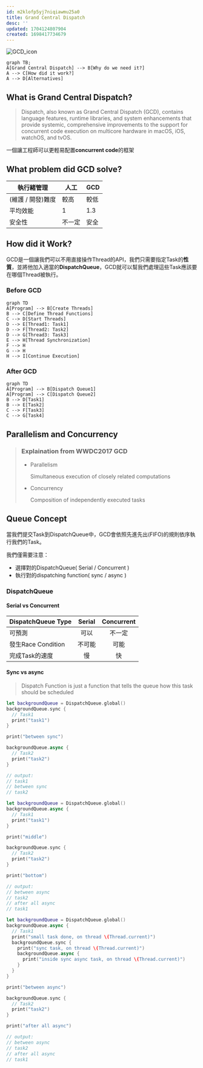 ```yaml
---
id: m2klofp5yj7niqiawmu25a0
title: Grand Central Dispatch
desc: ''
updated: 1704124807904
created: 1698417734679
---
```


![GCD_icon](/assets/images/language.swift.grand-central-dispatch_icon.png)

```mermaid
graph TB;
A[Grand Central Dispatch] --> B[Why do we need it?]
A --> C[How did it work?]
A --> D[Alternatives]
```

## What is Grand Central Dispatch?

> Dispatch, also known as Grand Central Dispatch (GCD), contains language features, runtime libraries, and system enhancements that provide systemic, comprehensive improvements to the support for concurrent code execution on multicore hardware in macOS, iOS, watchOS, and tvOS.

一個讓工程師可以更輕易配置**concurrent code**的框架

## What problem did **GCD** solve?

執行緒管理 | 人工 | GCD
---------|----------|---------
 (維護 / 開發)難度 | 較高  | 較低
 平均效能 | 1 | 1.3
 安全性 | 不一定 | 安全

## How did it Work?

GCD是一個讓我們可以不用直接操作Thread的API，我們只需要指定Task的**性質**，並將他加入適當的**DispatchQueue**，GCD就可以幫我們處理這些Task應該要在哪個Thread被執行。

### Before GCD

```mermaid
graph TD
A[Program] --> B[Create Threads]
B --> C[Define Thread Functions]
C --> D[Start Threads]
D --> E[Thread1: Task1]
D --> F[Thread2: Task2]
D --> G[Thread3: Task3]
E --> H[Thread Synchronization]
F --> H
G --> H
H --> I[Continue Execution]
```

### After GCD

```mermaid
graph TD
A[Program] --> B[Dispatch Queue1]
A[Program] --> C[Dispatch Queue2]
B --> D[Task1]
B --> E[Task2]
C --> F[Task3]
C --> G[Task4]
```

## Parallelism and Concurrency

> ### Explaination from WWDC2017 GCD
>
> - Parallelism
>
>   Simultaneous execution of closely related computations
> - Concurrency
>
>   Composition of independently executed tasks

## Queue Concept

當我們提交Task到DispatchQueue中，GCD會依照先進先出(FIFO)的規則依序執行我們的Task。

我們僅需要注意：

- 選擇對的DispatchQueue( Serial / Concurrent )
- 執行對的dispatching function( sync / async )

### DispatchQueue

#### Serial vs Concurrent

DispatchQueue Type | Serial | Concurrent
---------|:----------:|:---------:
 可預測 | 可以 | 不一定
 發生Race Condition | 不可能 | 可能
 完成Task的速度 | 慢 | 快

#### Sync vs async

> Dispatch Function is just a function that tells the queue how this task should be scheduled

```swift
let backgroundQueue = DispatchQueue.global()
backgroundQueue.sync {
  // Task1
  print("task1")
}

print("between sync")

backgroundQueue.async {
  // Task2
  print("task2")
}

// output:
// task1
// between sync
// task2
```

```swift
let backgroundQueue = DispatchQueue.global()
backgroundQueue.async {
  // Task1
  print("task1")
}

print("middle")

backgroundQueue.sync {
  // Task2
  print("task2")
}

print("bottom")

// output:
// between async
// task2
// after all async
// task1
```

```swift
let backgroundQueue = DispatchQueue.global()
backgroundQueue.async {
  // Task1
  print("small task done, on thread \(Thread.current)")
  backgroundQueue.sync {
    print("sync task, on thread \(Thread.current)")
    backgroundQueue.async {
      print("inside sync async task, on thread \(Thread.current)")
    }
  }
}

print("between async")

backgroundQueue.sync {
  // Task2
  print("task2")
}

print("after all async")

// output:
// between async
// task2
// after all async
// task1
```
